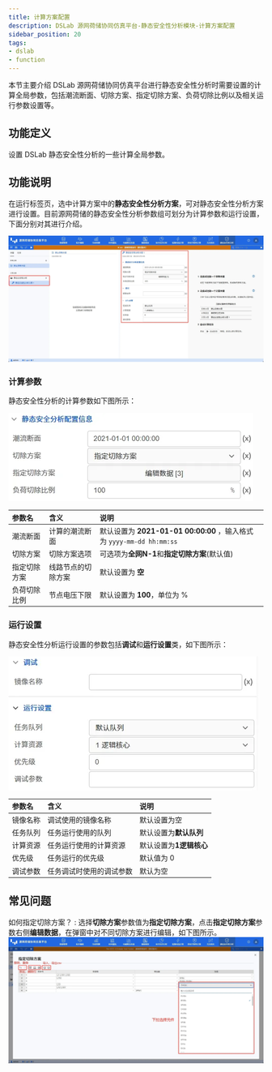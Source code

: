 ```yaml
---
title: 计算方案配置
description: DSLab 源网荷储协同仿真平台-静态安全性分析模块-计算方案配置
sidebar_position: 20
tags:
- dslab
- function
---
```


本节主要介绍 DSLab 源网荷储协同仿真平台进行静态安全性分析时需要设置的计算全局参数，包括潮流断面、切除方案、指定切除方案、负荷切除比例以及相关运行参数设置等。

## 功能定义

设置 DSLab 静态安全性分析的一些计算全局参数。

## 功能说明

在运行标签页，选中计算方案中的**静态安全性分析方案**，可对静态安全性分析方案进行设置。目前源网荷储的静态安全性分析参数组可划分为计算参数和运行设置，下面分别对其进行介绍。

![静态安全性分析计算方案](./configuration.png "静态安全性分析计算方案")

### 计算参数

静态安全性分析的计算参数如下图所示：

![静态安全性分析计算参数](./basic.png "静态安全性分析计算参数")

| 参数名 | 含义 | 说明 |
| :--- | :--- | :--- | 
| 潮流断面 | 计算的潮流断面 | 默认设置为 **2021-01-01 00:00:00** ，输入格式为 `yyyy-mm-dd hh:mm:ss` |
| 切除方案 | 切除方案选项 | 可选项为**全网N-1**和**指定切除方案**(默认值) |
| 指定切除方案 | 线路节点的切除方案 | 默认设置为 **空** |
| 负荷切除比例 | 节点电压下限 | 默认设置为 **100**，单位为 % |


### 运行设置

静态安全性分析运行设置的参数包括**调试**和**运行设置**类，如下图所示：

![静态安全性分析运行设置](./run.png "静态安全性分析运行设置")

| 参数名 | 含义 | 说明 |
| :--- | :--- | :--- | 
| 镜像名称 | 调试使用的镜像名称 | 默认设置为空 |
| 任务队列 | 任务运行使用的队列 | 默认设置为**默认队列** |
| 计算资源 | 任务运行使用的计算资源 | 默认设置为**1逻辑核心** |
| 优先级 | 任务运行的优先级 | 默认值为 0 |
| 调试参数 | 任务调试时使用的调试参数 | 默认为空 |

## 常见问题

如何指定切除方案？
: 选择**切除方案**参数值为**指定切除方案**，点击**指定切除方案**参数右侧**编辑数据**，在弹窗中对不同切除方案进行编辑，如下图所示。
![指定切除方案编辑](./cutout.png "指定切除方案编辑")